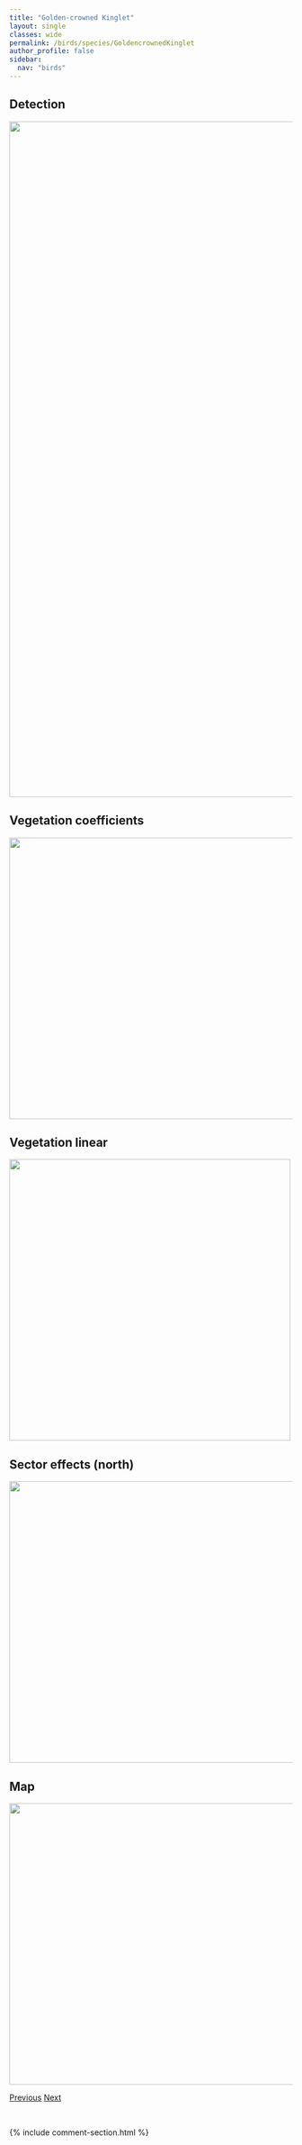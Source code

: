 ```yaml
---
title: "Golden-crowned Kinglet"
layout: single
classes: wide
permalink: /birds/species/GoldencrownedKinglet
author_profile: false
sidebar:
  nav: "birds"
---
```


<h2>Detection</h2>

<a href="https://drive.google.com/uc?export=view&id=1OMO7SMaQX8cjh6C5UfRT84CoSt1jyemm">
<img src="https://drive.google.com/uc?export=view&id=1OMO7SMaQX8cjh6C5UfRT84CoSt1jyemm" height = "1200" width = "800">
</a>

<h2>Vegetation coefficients</h2>

<a href="https://drive.google.com/uc?export=view&id=1QnfC-92uKbc8IuAYeKIsMnvZ21AwOYLN">
<img src="https://drive.google.com/uc?export=view&id=1QnfC-92uKbc8IuAYeKIsMnvZ21AwOYLN" height = "500" width = "1000">
</a>

<h2>Vegetation linear</h2>

<a href="https://drive.google.com/uc?export=view&id=1HR0AJXV_FDYVvzSkNilznV8bdeB0AjMQ">
<img src="https://drive.google.com/uc?export=view&id=1HR0AJXV_FDYVvzSkNilznV8bdeB0AjMQ" height = "500" width = "500">
</a>

<h2>Sector effects (north)</h2>

<a href="https://drive.google.com/uc?export=view&id=12Uq4zOYNWtnYi6GtLSsRzp9VfLVy7D3o">
<img src="https://drive.google.com/uc?export=view&id=12Uq4zOYNWtnYi6GtLSsRzp9VfLVy7D3o" height = "500" width = "1000">
</a>

<h2>Map</h2>

<a href="https://drive.google.com/uc?export=view&id=1J7j6sf56DY8aAHOwNP5bUGYvHrgYI0Yl">
<img src="https://drive.google.com/uc?export=view&id=1J7j6sf56DY8aAHOwNP5bUGYvHrgYI0Yl" height = "500" width = "1500">
</a>

<a href="/birds/species/GreatBlueHeron/" class="pagination--pager" title="Great Blue Heron">Previous</a> <a href="/birds/species/GraycrownedRosyFinch/" class="pagination--pager" title="Gray-crowned Rosy-Finch">Next</a>

<p>&nbsp;</p>

{% include comment-section.html %}

